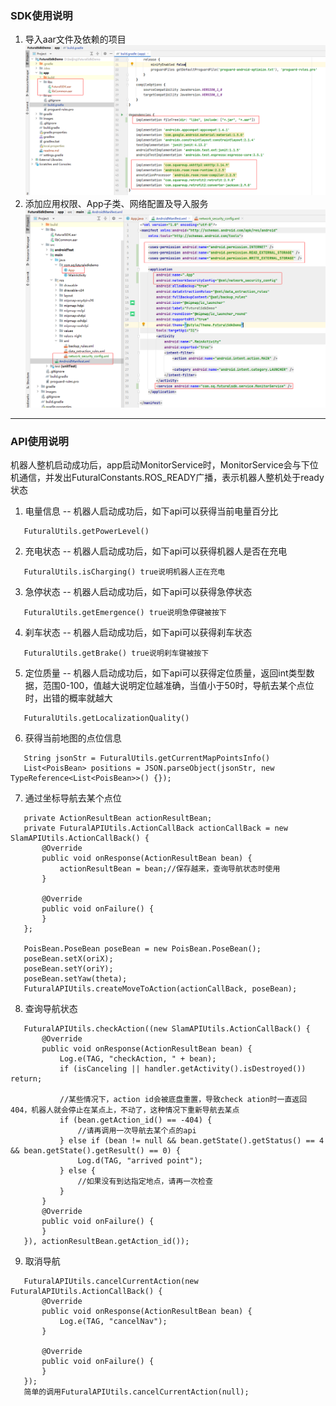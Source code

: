 ### SDK使用说明
1. 导入aar文件及依赖的项目
   ![](./images/01.png)
2. 添加应用权限、App子类、网络配置及导入服务
   ![](./images/02.png)
---
### API使用说明
机器人整机启动成功后，app启动MonitorService时，MonitorService会与下位机通信，并发出FuturalConstants.ROS_READY广播，表示机器人整机处于ready状态
1. 电量信息 -- 机器人启动成功后，如下api可以获得当前电量百分比
```
   FuturalUtils.getPowerLevel()
```
2. 充电状态 -- 机器人启动成功后，如下api可以获得机器人是否在充电
```
   FuturalUtils.isCharging() true说明机器人正在充电
```
3. 急停状态 -- 机器人启动成功后，如下api可以获得急停状态
```
   FuturalUtils.getEmergence() true说明急停键被按下
```
4. 刹车状态 -- 机器人启动成功后，如下api可以获得刹车状态
```
   FuturalUtils.getBrake() true说明刹车键被按下
```
5. 定位质量 -- 机器人启动成功后，如下api可以获得定位质量，返回int类型数据，范围0-100，值越大说明定位越准确，当值小于50时，导航去某个点位时，出错的概率就越大
```
   FuturalUtils.getLocalizationQuality()
```
6. 获得当前地图的点位信息
```
   String jsonStr = FuturalUtils.getCurrentMapPointsInfo()
   List<PoisBean> positions = JSON.parseObject(jsonStr, new TypeReference<List<PoisBean>>() {});
```
7. 通过坐标导航去某个点位
```
   private ActionResultBean actionResultBean;
   private FuturalAPIUtils.ActionCallBack actionCallBack = new SlamAPIUtils.ActionCallBack() {
       @Override
       public void onResponse(ActionResultBean bean) {
           actionResultBean = bean;//保存越来，查询导航状态时使用
       }

       @Override
       public void onFailure() {
       }
   };

   PoisBean.PoseBean poseBean = new PoisBean.PoseBean();
   poseBean.setX(oriX);
   poseBean.setY(oriY);
   poseBean.setYaw(theta);
   FuturalAPIUtils.createMoveToAction(actionCallBack, poseBean);
```
8. 查询导航状态
```
   FuturalAPIUtils.checkAction((new SlamAPIUtils.ActionCallBack() {
       @Override
       public void onResponse(ActionResultBean bean) {
           Log.e(TAG, "checkAction, " + bean);
           if (isCanceling || handler.getActivity().isDestroyed()) return;

           //某些情况下，action id会被底盘重置，导致check ation时一直返回404，机器人就会停止在某点上，不动了，这种情况下重新导航去某点
           if (bean.getAction_id() == -404) {
               //请再调用一次导航去某个点的api
           } else if (bean != null && bean.getState().getStatus() == 4 && bean.getState().getResult() == 0) {
               Log.d(TAG, "arrived point");
           } else {
               //如果没有到达指定地点，请再一次检查
           }
       }
       @Override
       public void onFailure() {
       }
   }), actionResultBean.getAction_id());
```
9. 取消导航
```
   FuturalAPIUtils.cancelCurrentAction(new FuturalAPIUtils.ActionCallBack() {
       @Override
       public void onResponse(ActionResultBean bean) {
           Log.e(TAG, "cancelNav");
       }

       @Override
       public void onFailure() {
       }
   });
   简单的调用FuturalAPIUtils.cancelCurrentAction(null);
```